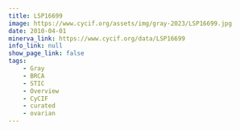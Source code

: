```yaml
---
title: LSP16699
image: https://www.cycif.org/assets/img/gray-2023/LSP16699.jpg
date: 2010-04-01
minerva_link: https://www.cycif.org/data/LSP16699
info_link: null
show_page_link: false
tags:
    - Gray
    - BRCA
    - STIC
    - Overview
    - CyCIF
    - curated
    - ovarian
---
```

